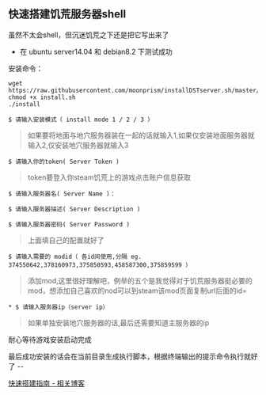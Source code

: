 ## 快速搭建饥荒服务器shell

虽然不太会shell，但沉迷饥荒之下还是把它写出来了

* 在 ubuntu server14.04 和 debian8.2 下测试成功

安装命令：

```shell
wget https://raw.githubusercontent.com/moonprism/installDSTserver.sh/master/install.sh
chmod +x install.sh 
./install
```
`$ 请输入安装模式（ install mode 1 / 2 / 3 ）`

> 如果要将地面与地穴服务器装在一起的话就输入1,如果仅安装地面服务器就输入2,仅安装地穴服务器就输入3

`$ 请输入你的token( Server Token )`

> token要登入你steam饥荒上的游戏点击账户信息获取

`$ 请输入服务器名( Server Name )：`

`$ 请输入服务器描述( Server Description )`

`$ 请输入服务器密码( Server Password )`

> 上面填自己的配置就好了

`$ 请输入需要的 modid（ 各id间使用,分隔 eg. 374550642,378160973,375850593,458587300,375859599 ）`

> 添加mod,这里很好理解吧，例举的五个是我觉得对于饥荒服务器挺必要的mod，想添加自己喜欢的nod可以到steam该mod页面复制url后面的id=

`* $ 请输入服务器ip（server ip）`

> 如果单独安装地穴服务器的话,最后还需要知道主服务器的ip

耐心等待游戏安装启动完成

最后成功安装的话会在当前目录生成执行脚本，根据终端输出的提示命令执行就好了 --

[快速搭建指南 - 相关博客](http://www.kicoe.com/article/id/4)
